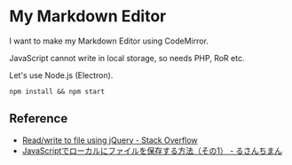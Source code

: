 # My Markdown Editor

I want to make my Markdown Editor using CodeMirror.

JavaScript cannot write in local storage, so needs PHP, RoR etc.

Let's use Node.js (Electron).

```shell
npm install && npm start
```

## Reference

- [Read/write to file using jQuery - Stack Overflow](http://stackoverflow.com/questions/582268/read-write-to-file-using-jquery/582281#582281)
- [JavaScriptでローカルにファイルを保存する方法（その1） - るさんちまん](http://naopr.hatenablog.com/entry/20140401/1396341503)
